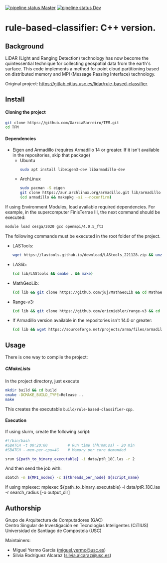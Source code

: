
[![pipeline status Master](https://gitlab.citius.usc.es/lidar/rule-based-classifier-cpp/badges/master/pipeline.svg)](https://gitlab.citius.usc.es/lidar/rule-based-classifier-cpp/commits/master)
[![pipeline status Dev](https://gitlab.citius.usc.es/lidar/rule-based-classifier-cpp/badges/dev/pipeline.svg)](https://gitlab.citius.usc.es/lidar/rule-based-classifier-cpp/commits/dev)

# rule-based-classifier: C++ version.

## Background

LiDAR (Light and Ranging Detection) technology has now become the quintessential technique for collecting geospatial 
data from the earth's surface. This code implements a method for point cloud partitioning based on distributed memory
and MPI (Message Passing Interface) technology.

Original project: https://gitlab.citius.usc.es/lidar/rule-based-classifier.
		
## Install

#### Cloning the project
```bash
git clone https://github.com/GarciaBarreiro/TFM.git
cd TFM
```

#### Dependencies
- Eigen and Armadillo (requires Armadillo 14 or greater. If it isn't available in the repositories, skip that package)
  - Ubuntu
      ```bash
      sudo apt install libeigen3-dev libarmadillo-dev
      ```
  - ArchLinux
      ```bash
      sudo pacman -S eigen
      git clone https://aur.archlinux.org/armadillo.git lib/armadillo
      (cd armadillo && makepkg -si --noconfirm)
      ```

If using Environment Modules, load available required dependencies. For example, in the supercomputer FinisTerrae III, the next command should be executed:
```bash
module load cesga/2020 gcc openmpi/4.0.5_ft3
```
 
The following commands must be executed in the root folder of the project.

- LASTools:
    ```bash
    wget https://lastools.github.io/download/LAStools_221128.zip && unzip LAStools_221128.zip -d ./lib && rm LAStools_221128.zip
    ```
- LASlib:
    ```bash
    (cd lib/LAStools && cmake . && make)
    ```
- MathGeoLib:
    ```bash
    (cd lib && git clone https://github.com/juj/MathGeoLib && cd MathGeoLib && cmake -DCMAKE_BUILD_TYPE=Release . && make)
    ```
- Range-v3:
    ```bash
    (cd lib && git clone https://github.com/ericniebler/range-v3 && cd range-v3 && cmake -DCMAKE_BUILD_TYPE=Release . && make)
    ```
- If Armadillo version available in the repositories isn't 14.0 or greater:
    ```bash
    (cd lib && wget https://sourceforge.net/projects/arma/files/armadillo-14.4.2.tar.xz && tar -xJf armadillo-14.4.2.tar.xz && rm -r armadillo-14.4.2.tar.xz && mv armadillo-14.4.2/ armadillo/ && cd armadillo/ && cmake . && make)
    ```

## Usage

There is one way to compile the project:

##### CMakeLists

In the project directory, just execute
  ```bash
  mkdir build && cd build
  cmake -DCMAKE_BUILD_TYPE=Release ..
  make
  ```

This creates the executable `build/rule-based-classifier-cpp`.

#### Execution

If using slurm, create the following script:
```bash
#!/bin/bash
#SBATCH -t 00:20:00         # Run time (hh:mm:ss) - 20 min
#SBATCH --mem-per-cpu=4G    # Memory per core demanded

srun ${path_to_binary_executable} -i data/ptR_18C.las -r 2
```

And then send the job with:
```bash
sbatch -n ${MPI_nodes} -c ${threads_per_node} ${script_name}
```

If using mpiexec:
    mpiexec ${path_to_binary_executable} -i data/ptR_18C.las -r search_radius [-o output_dir]

## Authorship
Grupo de Arquitectura de Computadores (GAC)  
Centro Singular de Investigación en Tecnologías Inteligentes (CiTIUS)  
Universidad de Santiago de Compostela (USC)  

Maintainers: 
- Miguel Yermo García ([miguel.yermo@usc.es](mailto:miguel.yermo@usc.es))
- Silvia Rodríguez Alcaraz ([silvia.alcaraz@usc.es](mailto:silvia.alcaraz@usc.es))
